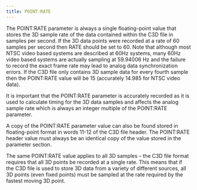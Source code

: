 ```yaml
---
title: POINT:RATE
---
```

The POINT:RATE parameter is always a single floating-point value that stores the 3D sample rate of the data contained within the C3D file in samples per second.  If the 3D data points were recorded at a rate of 60 samples per second then RATE should be set to 60.  Note that although most NTSC video based systems are described at 60Hz systems, many 60Hz video based systems are actually sampling at 59.94006 Hz and the failure to record the exact frame rate may lead to analog data synchronization errors.  If the C3D file only contains 3D sample data for every fourth sample then the POINT:RATE value will be 15 (accurately 14.985 for NTSC video data).

It is important that the POINT:RATE parameter is accurately recorded as it is used to calculate timing for the 3D data samples and affects the analog sample rate which is always an integer multiple of the POINT:RATE parameter.

A copy of the POINT:RATE parameter value can also be found stored in floating-point format in words 11-12 of the C3D file header.  The POINT:RATE header value must always be an identical copy of the value stored in the parameter section.

The same POINT:RATE value applies to all 3D samples – the C3D file format requires that all 3D points be recorded at a single rate.  This means that if the C3D file is used to store 3D data from a variety of different sources, all 3D points (even fixed points) must be sampled at the rate required by the fastest moving 3D point.
